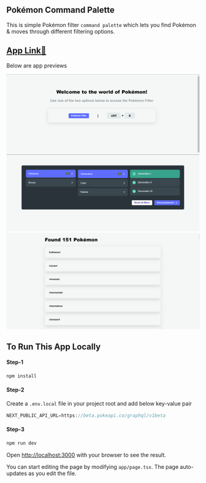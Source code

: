 ## Pokémon Command Palette

This is simple Pokémon filter `command palette` 
which lets you find Pokémon & moves through different filtering options.

## [App Link🔗](https://pokemon-command-palette-hq7wzd705-anjaysahoos-projects.vercel.app/search?primary-filter=pokemons&generation=generation-i)

Below are app previews

![img.png](readme-images/img.png)
![img_1.png](readme-images/img_1.png)
![img_2.png](readme-images/img_2.png)



## To Run This App Locally

#### Step-1

```bash
npm install
```

#### Step-2

Create a `.env.local` file in your project root and add below key-value pair

```js
NEXT_PUBLIC_API_URL=https://beta.pokeapi.co/graphql/v1beta
```

#### Step-3

```bash
npm run dev
```

Open [http://localhost:3000](http://localhost:3000) with your browser to see the result.

You can start editing the page by modifying `app/page.tsx`. The page auto-updates as you edit the file.

